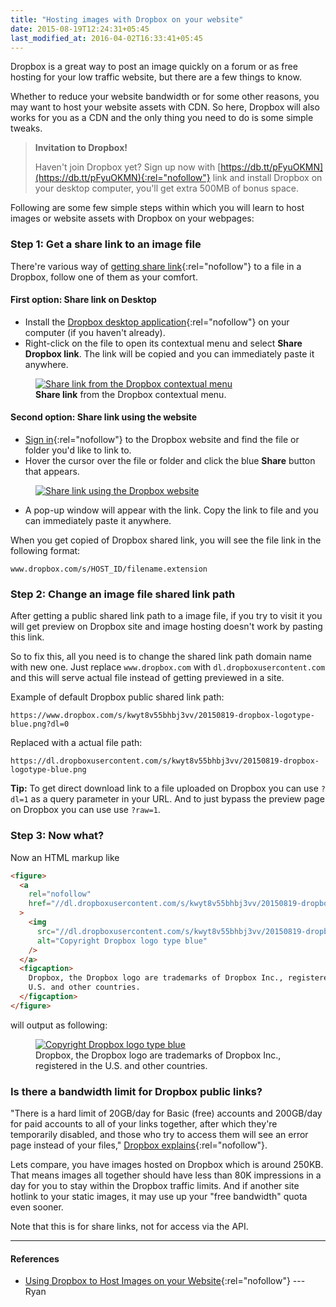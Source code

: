 ```yaml
---
title: "Hosting images with Dropbox on your website"
date: 2015-08-19T12:24:31+05:45
last_modified_at: 2016-04-02T16:33:41+05:45
---
```


Dropbox is a great way to post an image quickly on a forum or as free hosting for your low traffic website, but there are a few things to know.

Whether to reduce your website bandwidth or for some other reasons, you may want to host your website assets with CDN. So here, Dropbox will also works for you as a CDN and the only thing you need to do is some simple tweaks.

> **Invitation to Dropbox!**
>
> Haven't join Dropbox yet? Sign up now with [https://db.tt/pFyuOKMN](https://db.tt/pFyuOKMN){:rel="nofollow"} link and install Dropbox on your desktop computer, you'll get extra 500MB of bonus space.

Following are some few simple steps within which you will learn to host images or website assets with Dropbox on your webpages:

### Step 1: Get a share link to an image file

There're various way of [getting share link](http://www.dropbox.com/help/167){:rel="nofollow"} to a file in a Dropbox, follow one of them as your comfort.

#### First option: Share link on Desktop

- Install the [Dropbox desktop application](http://www.dropbox.com/downloading){:rel="nofollow"} on your computer (if you haven't already).
- Right-click on the file to open its contextual menu and select **Share Dropbox link**. The link will be copied and you can immediately paste it anywhere.

<figure>
  <a rel="nofollow" href="//dl.dropboxusercontent.com/s/dem4lq19tmcgp1u/20150819-dropbox-share-link-on-desktop.png">
    <img src="//dl.dropboxusercontent.com/s/dem4lq19tmcgp1u/20150819-dropbox-share-link-on-desktop.png" alt="Share link from the Dropbox contextual menu" title="Share link from the Dropbox contextual menu" />
  </a>
  <figcaption><strong>Share link</strong> from the Dropbox contextual menu.</figcaption>
</figure>

#### Second option: Share link using the website

- [Sign in](http://www.dropbox.com/login){:rel="nofollow"} to the Dropbox website and find the file or folder you'd like to link to.
- Hover the cursor over the file or folder and click the blue **Share** button that appears.

<figure>
  <a rel="nofollow" href="//dl.dropboxusercontent.com/s/e1n60amfrty1gt0/20150819-dropbox-bamboo-sharing-button-share-link-on-web.png">
    <img src="//dl.dropboxusercontent.com/s/e1n60amfrty1gt0/20150819-dropbox-bamboo-sharing-button-share-link-on-web.png" alt="Share link using the Dropbox website" title="Share link using the Dropbox website" />
  </a>
</figure>

- A pop-up window will appear with the link. Copy the link to file and you can immediately paste it anywhere.

When you get copied of Dropbox shared link, you will see the file link in the following format:

```text
www.dropbox.com/s/HOST_ID/filename.extension
```

### Step 2: Change an image file shared link path

After getting a public shared link path to a image file, if you try to visit it you will get preview on Dropbox site and image hosting doesn't work by pasting this link.

So to fix this, all you need is to change the shared link path domain name with new one. Just replace `www.dropbox.com` with `dl.dropboxusercontent.com` and this will serve actual file instead of getting previewed in a site.

Example of default Dropbox public shared link path:

```text
https://www.dropbox.com/s/kwyt8v55bhbj3vv/20150819-dropbox-logotype-blue.png?dl=0
```

Replaced with a actual file path:

```text
https://dl.dropboxusercontent.com/s/kwyt8v55bhbj3vv/20150819-dropbox-logotype-blue.png
```

**Tip:** To get direct download link to a file uploaded on Dropbox you can use `?dl=1` as a query parameter in your URL. And to just bypass the preview page on Dropbox you can use use `?raw=1`.

### Step 3: Now what?

Now an HTML markup like

```html
<figure>
  <a
    rel="nofollow"
    href="//dl.dropboxusercontent.com/s/kwyt8v55bhbj3vv/20150819-dropbox-logotype-blue.png"
  >
    <img
      src="//dl.dropboxusercontent.com/s/kwyt8v55bhbj3vv/20150819-dropbox-logotype-blue.png"
      alt="Copyright Dropbox logo type blue"
    />
  </a>
  <figcaption>
    Dropbox, the Dropbox logo are trademarks of Dropbox Inc., registered in the
    U.S. and other countries.
  </figcaption>
</figure>
```

will output as following:

<figure>
  <a rel="nofollow" href="//dl.dropboxusercontent.com/s/kwyt8v55bhbj3vv/20150819-dropbox-logotype-blue.png">
    <img src="//dl.dropboxusercontent.com/s/kwyt8v55bhbj3vv/20150819-dropbox-logotype-blue.png" alt="Copyright Dropbox logo type blue" />
  </a>
  <figcaption>Dropbox, the Dropbox logo are trademarks of Dropbox Inc., registered in the U.S. and other countries.</figcaption>
</figure>

### Is there a bandwidth limit for Dropbox public links?

"There is a hard limit of 20GB/day for Basic (free) accounts and 200GB/day for paid accounts to all of your links together, after which they're temporarily disabled, and those who try to access them will see an error page instead of your files," [Dropbox explains](http://www.dropbox.com/help/4204){:rel="nofollow"}.

Lets compare, you have images hosted on Dropbox which is around 250KB. That means images all together should have less than 80K impressions in a day for you to stay within the Dropbox traffic limits. And if another site hotlink to your static images, it may use up your "free bandwidth" quota even sooner.

Note that this is for share links, not for access via the API.

---

#### References

- [Using Dropbox to Host Images on your Website](http://ryanmo.co/2013/11/03/dropboxsharedlinks/){:rel="nofollow"} --- Ryan
